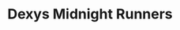---
title: "Dexys Midnight Runners"
summary: "Dexys Midnight Runners are an English pop rock band from Birmingham, with soul influences, who achieved major commercial success in the early to mid-1980s. They are best known in the UK for their songs \"Come On Eileen\" and \"Geno\", both of which peaked at No. 1 on the UK Singles Chart, as well as six other top-20 singles. \"Come On Eileen\" also topped the US Billboard Hot 100, and with extensive airplay on MTV they are associated with the Second British Invasion.During the late 1970s and early 1980s, Dexys went through numerous personnel changes over the course of three albums and 13 singles, with only singer/songwriter/co-founder Kevin Rowland remaining in the band through all of the transitions and only Rowland and \"Big\" Jim Paterson appearing on all of the albums. By 1985, the band consisted only of Rowland and long-standing members Helen O'Hara and Billy Adams . The band broke up in 1987, with Rowland becoming a solo artist. After two failed restart attempts, Dexys was reformed by Rowland in 2003 with new members, as well as a few returning members from the band's original lineup . Dexys released their fourth album in 2012 and a fifth followed in 2016."
slug: "dexys-midnight-runners"
image: "dexys-midnight-runners.jpg"
apple_music_artist_url: "https://music.apple.com/gb/artist/dexys-midnight-runners/135964"
wikipedia_url: "https://en.wikipedia.org/wiki/Dexys_Midnight_Runners"
---